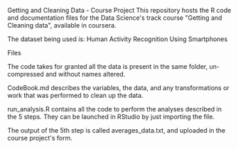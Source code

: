 
Getting and Cleaning Data - Course Project
This repository hosts the R code and documentation files for the Data Science's track course "Getting and Cleaning data", available in coursera.

The dataset being used is: Human Activity Recognition Using Smartphones

Files

The code takes for granted all the data is present in the same folder, un-compressed and without names altered.

CodeBook.md describes the variables, the data, and any transformations or work that was performed to clean up the data.

run_analysis.R contains all the code to perform the analyses described in the 5 steps. They can be launched in RStudio by just importing the file.

The output of the 5th step is called averages_data.txt, and uploaded in the course project's form.
